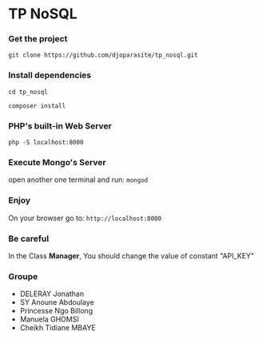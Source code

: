 # TP NoSQL

### Get the project

```git clone https://github.com/djoparasite/tp_nosql.git```

### Install dependencies

```cd tp_nosql```


```composer install```

### PHP's built-in Web Server

```php -S localhost:8000```


### Execute Mongo's Server

open another one terminal and run: ```mongod```

### Enjoy

On your browser go to: ```http://localhost:8000```

### Be careful

In the Class **Manager**, You should change the value of constant "API_KEY" 

### Groupe

* DELERAY Jonathan
* SY Anoune Abdoulaye
* Princesse Ngo Billong
* Manuela GHOMSI
* Cheikh Tidiane MBAYE